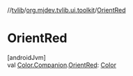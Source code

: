 //[tvlib](../../index.md)/[org.mjdev.tvlib.ui.toolkit](index.md)/[OrientRed](-orient-red.md)

# OrientRed

[androidJvm]\
val [Color.Companion](https://developer.android.com/reference/kotlin/androidx/compose/ui/graphics/Color.Companion.html).[OrientRed](-orient-red.md): [Color](https://developer.android.com/reference/kotlin/androidx/compose/ui/graphics/Color.html)
